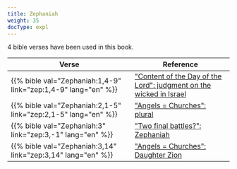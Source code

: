 ```yaml
---
title: Zephaniah
weight: 35
docType: expl
---
```


4 bible verses have been used in this book.

| Verse | Reference |
|-------|-----------|
| {{% bible val="Zephaniah:1,4-9" link="zep:1,4-9" lang="en" %}} | ["Content of the Day of the Lord": judgment on the wicked in Israel](../exampleSite/content/expl/../expl/background/israel/the-day-of-the-lord#1d83) |
| {{% bible val="Zephaniah:2,1-5" link="zep:2,1-5" lang="en" %}} | ["Angels = Churches": plural](../exampleSite/content/expl/../expl/content/letters/the-angel-of-the-churches#8ab4) |
| {{% bible val="Zephaniah:3" link="zep:3,-1" lang="en" %}} | ["Two final battles?": Zephaniah](../exampleSite/content/expl/../expl/content/1000y/the-thousand-year-kingdom#1767) |
| {{% bible val="Zephaniah:3,14" link="zep:3,14" lang="en" %}} | ["Angels = Churches": Daughter Zion](../exampleSite/content/expl/../expl/content/letters/the-angel-of-the-churches#8ab4) |
